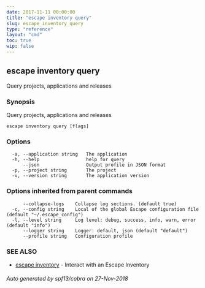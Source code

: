 ```yaml
---
date: 2017-11-11 00:00:00
title: "escape inventory query"
slug: escape_inventory_query
type: "reference"
layout: "cmd"
toc: true
wip: false
---
```

## escape inventory query

Query projects, applications and releases

### Synopsis


Query projects, applications and releases

```
escape inventory query [flags]
```

### Options

```
  -a, --application string   The application
  -h, --help                 help for query
      --json                 Output profile in JSON format
  -p, --project string       The project
  -v, --version string       The application version
```

### Options inherited from parent commands

```
      --collapse-logs    Collapse log sections. (default true)
  -c, --config string    Local of the global Escape configuration file (default "~/.escape_config")
  -l, --level string     Log level: debug, success, info, warn, error (default "info")
      --logger string    Logger: default, json (default "default")
      --profile string   Configuration profile
```

### SEE ALSO
* [escape inventory](../escape_inventory/)	 - Interact with an Escape Inventory

###### Auto generated by spf13/cobra on 27-Nov-2018
